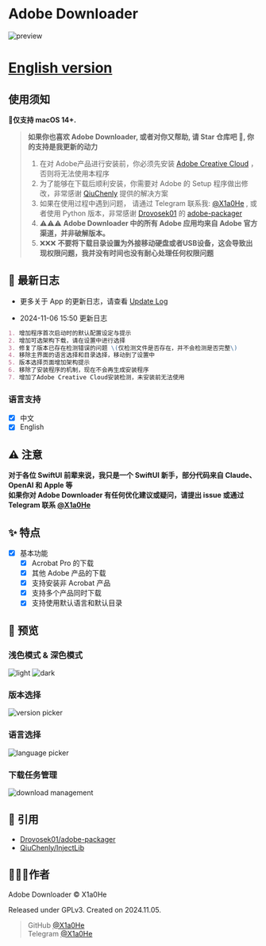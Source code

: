 # Adobe Downloader

![preview](imgs/Adobe%20Downloader.png)

# **[English version](readme-en.md)**

## 使用须知

**🍎仅支持 macOS 14+.**

> **如果你也喜欢 Adobe Downloader, 或者对你又帮助, 请 Star 仓库吧 🌟, 你的支持是我更新的动力**
>
> 1. 在对
     Adobe产品进行安装前，你必须先安装 [Adobe Creative Cloud](https://creativecloud.adobe.com/apps/download/creative-cloud)
     ，否则将无法使用本程序
> 2. 为了能够在下载后顺利安装，你需要对 Adobe 的 Setup 程序做出修改，非常感谢 [QiuChenly](https://github.com/QiuChenly)
     提供的解决方案
> 3. 如果在使用过程中遇到问题， 请通过 Telegram 联系我: [@X1a0He](https://t.me/X1a0He) , 或者使用 Python
     版本，非常感谢 [Drovosek01](https://github.com/Drovosek01)
     的 [adobe-packager](https://github.com/Drovosek01/adobe-packager)
> 4. ⚠️⚠️⚠️ **Adobe Downloader 中的所有 Adobe 应用均来自 Adobe 官方渠道，并非破解版本。**
> 5. ❌❌❌ **不要将下载目录设置为外接移动硬盘或者USB设备，这会导致出现权限问题，我并没有时间也没有耐心处理任何权限问题**

## 📔 最新日志

- 更多关于 App 的更新日志，请查看 [Update Log](update-log.md)

- 2024-11-06 15:50 更新日志

```markdown
1. 增加程序首次启动时的默认配置设定与提示
2. 增加可选架构下载，请在设置中进行选择
3. 修复了版本已存在检测错误的问题 \(仅检测文件是否存在，并不会检测是否完整\)
4. 移除主界面的语言选择和目录选择，移动到了设置中
5. 版本选择页面增加架构提示
6. 移除了安装程序的机制，现在不会再生成安装程序
7. 增加了Adobe Creative Cloud安装检测，未安装前无法使用
```

### 语言支持

- [x] 中文
- [x] English

## ⚠️ 注意

**对于各位 SwiftUI 前辈来说，我只是一个 SwiftUI 新手，部分代码来自 Claude、OpenAI 和 Apple 等**
\
**如果你对 Adobe Downloader 有任何优化建议或疑问，请提出 issue 或通过 Telegram 联系 [@X1a0He](https://t.me/X1a0He)**

## ✨ 特点

- [x] 基本功能
    - [x] Acrobat Pro 的下载
    - [x] 其他 Adobe 产品的下载
    - [x] 支持安装非 Acrobat 产品
    - [x] 支持多个产品同时下载
    - [x] 支持使用默认语言和默认目录

## 👀 预览

### 浅色模式 & 深色模式

![light](imgs/preview-light.png)
![dark](imgs/preview-dark.png)

### 版本选择

![version picker](imgs/version.png)

### 语言选择

![language picker](imgs/language.png)

### 下载任务管理

![download management](imgs/download.png)

## 🔗 引用

- [Drovosek01/adobe-packager](https://github.com/Drovosek01/adobe-packager/)
- [QiuChenly/InjectLib](https://github.com/QiuChenly/InjectLib/)

## 👨🏻‍💻作者

Adobe Downloader © X1a0He

Released under GPLv3. Created on 2024.11.05.

> GitHub [@X1a0He](https://github.com/X1a0He/) \
> Telegram [@X1a0He](https://t.me/X1a0He)
